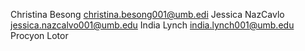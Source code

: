 Christina Besong christina.besong001@umb.edi
Jessica NazCavlo jessica.nazcalvo001@umb.edu
India Lynch india.lynch001@umb.edu
Procyon Lotor

